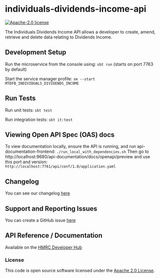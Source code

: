 
# individuals-dividends-income-api

[![Apache-2.0 license](http://img.shields.io/badge/license-Apache-blue.svg)](http://www.apache.org/licenses/LICENSE-2.0.html)

The Individuals Dividends Income API allows a developer to create, amend, retrieve and delete data relating to Dividends Income.

## Development Setup

Run the microservice from the console using: `sbt run` (starts on port 7763 by default)

Start the service manager profile: `sm --start MTDFB_INDIVIDUALS_DIVIDENDS_INCOME`

## Run Tests

Run unit tests: `sbt test`

Run integration tests: `sbt it:test`

## Viewing Open API Spec (OAS) docs

To view documentation locally, ensure the API is running, and run api-documentation-frontend:
`./run_local_with_dependencies.sh`
Then go to http://localhost:9680/api-documentation/docs/openapi/preview and use this port and version:
`http://localhost:7761/api/conf/1.0/application.yaml`

## Changelog

You can see our changelog [here](https://github.com/hmrc/income-tax-mtd-changelog)

## Support and Reporting Issues

You can create a GitHub issue [here](https://github.com/hmrc/income-tax-mtd-changelog/issues)

## API Reference / Documentation

Available on
the [HMRC Developer Hub](https://developer.service.hmrc.gov.uk/api-documentation/docs/api/service/individuals-other-income-api)

### License

This code is open source software licensed under the [Apache 2.0 License]("http://www.apache.org/licenses/LICENSE-2.0.html").
